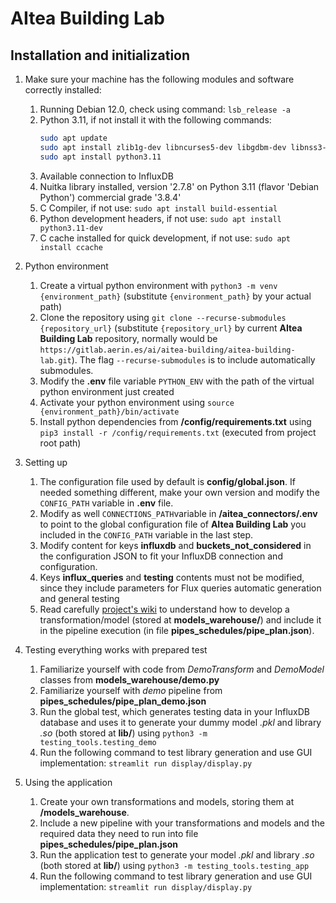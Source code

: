 # AItea Building Lab

## Installation and initialization

1. Make sure your machine has the following modules and software correctly installed:
    1. Running Debian 12.0, check using command: `lsb_release -a`
    2. Python 3.11, if not install it with the following commands:
        ```bash
        sudo apt update
        sudo apt install zlib1g-dev libncurses5-dev libgdbm-dev libnss3-dev libssl-dev libreadline-dev libffi-dev libsqlite3-dev wget liblzma-dev
        sudo apt install python3.11
        ```
    3. Available connection to InfluxDB
    4. Nuitka library installed, version '2.7.8' on Python 3.11 (flavor 'Debian Python') commercial grade '3.8.4'
    5. C Compiler, if not use: `sudo apt install build-essential`
    6. Python development headers, if not use: `sudo apt install python3.11-dev`
    7. C cache installed for quick development, if not use: `sudo apt install ccache`

2. Python environment
    1. Create a virtual python environment with `python3 -m venv {environment_path}` (substitute `{environment_path}` by your actual path)
    2. Clone the repository using `git clone --recurse-submodules {repository_url}` (substitute `{repository_url}` by current **AItea Building Lab** repository, normally would be `https://gitlab.aerin.es/ai/aitea-building/aitea-building-lab.git`). The flag `--recurse-submodules` is to include automatically submodules.
    3. Modify the **.env** file variable `PYTHON_ENV` with the path of the virtual python environment just created
    4. Activate your python environment using `source {environment_path}/bin/activate`
    5. Install python dependencies from **/config/requirements.txt** using `pip3 install -r /config/requirements.txt` (executed from project root path)

3. Setting up
    1. The configuration file used by default is **config/global.json**. If needed something different, make your own version and modify the `CONFIG_PATH` variable in **.env** file.
    2. Modify as well `CONNECTIONS_PATH`variable in **/aitea_connectors/.env** to point to the global configuration file of **AItea Building Lab** you included in the `CONFIG_PATH` variable in the last step.
    3. Modify content for keys **influxdb** and **buckets_not_considered** in the configuration JSON to fit your InfluxDB connection and configuration.
    4. Keys **influx_queries** and **testing** contents must not be modified, since they include parameters for Flux queries automatic generation and general testing
    5. Read carefully [project's wiki](https://gitlab.aerin.es/ai/aitea-building/aitea-building-lab/-/wikis/Gu%C3%ADa) to understand how to develop a transformation/model (stored at **models_warehouse/**) and include it in the pipeline execution (in file **pipes_schedules/pipe_plan.json**).

4. Testing everything works with prepared test
    1. Familiarize yourself with code from *DemoTransform* and *DemoModel* classes from **models_warehouse/demo.py** 
    2. Familiarize yourself with *demo* pipeline from **pipes_schedules/pipe_plan_demo.json**
    3. Run the global test, which generates testing data in your InfluxDB database and uses it to generate your dummy model *.pkl* and library *.so* (both stored at **lib/**) using `python3 -m testing_tools.testing_demo`
    4. Run the following command to test library generation and use GUI implementation: `streamlit run display/display.py`

5. Using the application
    1. Create your own transformations and models, storing them at **/models_warehouse**. 
    2. Include a new pipeline with your transformations and models and the required data they need to run into file **pipes_schedules/pipe_plan.json**
    3. Run the application test to generate your model *.pkl* and library *.so* (both stored at **lib/**) using `python3 -m testing_tools.testing_app`
    4. Run the following command to test library generation and use GUI implementation: `streamlit run display/display.py`


